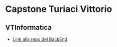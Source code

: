 # Capstone Turiaci Vittorio
## VTInformatica

- [Link alla repo del BackEnd](https://github.com/Anacronistico00/VTInformatica)

